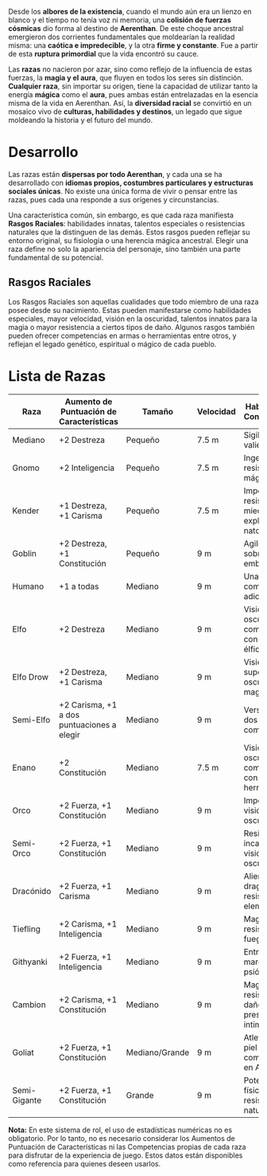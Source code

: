 Desde los **albores de la existencia**, cuando el mundo aún era un lienzo en blanco y el tiempo no tenía voz ni memoria, una **colisión de fuerzas cósmicas** dio forma al destino de **Aerenthan**. De este choque ancestral emergieron dos corrientes fundamentales que moldearían la realidad misma: una **caótica e impredecible**, y la otra **firme y constante**. Fue a partir de esta **ruptura primordial** que la vida encontró su cauce.

Las **razas** no nacieron por azar, sino como reflejo de la influencia de estas fuerzas, la **magia y el aura**, que fluyen en todos los seres sin distinción. **Cualquier raza**, sin importar su origen, tiene la capacidad de utilizar tanto la energía **mágica** como el **aura**, pues ambas están entrelazadas en la esencia misma de la vida en Aerenthan. Así, la **diversidad racial** se convirtió en un mosaico vivo de **culturas, habilidades y destinos**, un legado que sigue moldeando la historia y el futuro del mundo.

# Desarrollo

Las razas están **dispersas por todo Aerenthan**, y cada una se ha desarrollado con **idiomas propios, costumbres particulares y estructuras sociales únicas**. No existe una única forma de vivir o pensar entre las razas, pues cada una responde a sus orígenes y circunstancias.

Una característica común, sin embargo, es que cada raza manifiesta **Rasgos Raciales**: habilidades innatas, talentos especiales o resistencias naturales que la distinguen de las demás. Estos rasgos pueden reflejar su entorno original, su fisiología o una herencia mágica ancestral. Elegir una raza define no solo la apariencia del personaje, sino también una parte fundamental de su potencial.

## Rasgos Raciales

Los Rasgos Raciales son aquellas cualidades que todo miembro de una raza posee desde su nacimiento. Estas pueden manifestarse como habilidades especiales, mayor velocidad, visión en la oscuridad, talentos innatos para la magia o mayor resistencia a ciertos tipos de daño. Algunos rasgos también pueden ofrecer competencias en armas o herramientas entre otros, y reflejan el legado genético, espiritual o mágico de cada pueblo.

# Lista de Razas

| Raza         | Aumento de Puntuación de Características       | Tamaño         | Velocidad | Habilidades y Competencias                                         |
|--------------|------------------------------------------------|----------------|-----------|--------------------------------------------------------------------|
| Mediano      | +2 Destreza                                     | Pequeño        | 7.5 m     | Sigiloso, valiente                                                 |
| Gnomo        | +2 Inteligencia                                 | Pequeño        | 7.5 m     | Ingenioso, resistencia mágica                                      |
| Kender       | +1 Destreza, +1 Carisma                         | Pequeño        | 7.5 m     | Imperturbable, resistencia al miedo, explorador nato              |
| Goblin       | +2 Destreza, +1 Constitución                    | Pequeño        | 9 m       | Agilidad sobrenatural, emboscador                                  |
| Humano       | +1 a todas                                      | Mediano        | 9 m       | Una competencia adicional                                          |
| Elfo         | +2 Destreza                                     | Mediano        | 9 m       | Visión en la oscuridad, competencia con armas élficas              |
| Elfo Drow    | +2 Destreza, +1 Carisma                         | Mediano        | 9 m       | Visión superior en la oscuridad, magia drow                        |
| Semi-Elfo    | +2 Carisma, +1 a dos puntuaciones a elegir      | Mediano        | 9 m       | Versatilidad, dos competencias                                     |
| Enano        | +2 Constitución                                 | Mediano        | 7.5 m     | Visión en la oscuridad, competencia con herramientas               |
| Orco         | +2 Fuerza, +1 Constitución                      | Mediano        | 9 m       | Imponente, visión en la oscuridad                                  |
| Semi-Orco    | +2 Fuerza, +1 Constitución                      | Mediano        | 9 m       | Resistencia incansable, visión en la oscuridad                     |
| Dracónido    | +2 Fuerza, +1 Carisma                           | Mediano        | 9 m       | Aliento de dragón, resistencia elemental                           |
| Tiefling     | +2 Carisma, +1 Inteligencia                     | Mediano        | 9 m       | Magia innata, resistencia al fuego                                 |
| Githyanki    | +2 Fuerza, +1 Inteligencia                      | Mediano        | 9 m       | Entrenamiento marcial, magia psiónica                              |
| Cambion      | +2 Carisma, +1 Constitución                     | Mediano        | 9 m       | Magia infernal, resistencia a daño, presencia intimidante          |
| Goliat       | +2 Fuerza, +1 Constitución                      | Mediano/Grande | 9 m       | Atleta nato, piel rocosa, competencia en Atletismo                |
| Semi-Gigante | +2 Fuerza, +1 Constitución                      | Grande         | 9 m       | Potencia física, resistencia natural                               |

**Nota:** En este sistema de rol, el uso de estadísticas numéricas no es obligatorio. Por lo tanto, no es necesario considerar los Aumentos de Puntuación de Características ni las Competencias propias de cada raza para disfrutar de la experiencia de juego. Estos datos están disponibles como referencia para quienes deseen usarlos.
